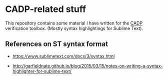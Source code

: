 # CADP-related stuff

This repository contains some material I have written for the
[CADP](https://cadp.inria.fr/) verification toolbox. (Mostly syntax 
highlightings for Sublime Text).

## References on ST syntax format

* https://www.sublimetext.com/docs/3/syntax.html

* http://garfieldnate.github.io/blog/2015/03/15/notes-on-writing-a-syntax-highlighter-for-sublime-text/

